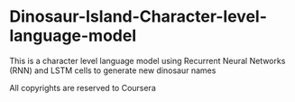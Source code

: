 # Dinosaur-Island-Character-level-language-model
This is a character level language model using Recurrent Neural Networks (RNN) and LSTM cells to generate new dinosaur names

All copyrights are reserved to Coursera
